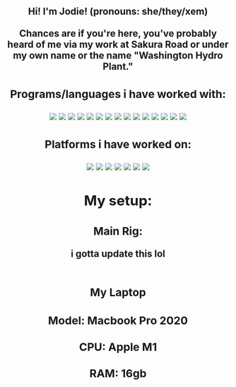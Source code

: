 <p>
<div align="center">
<h2>Hi! I'm Jodie! (pronouns: she/they/xem)<br><br>
Chances are if you're here, you've probably heard of me via my work at Sakura Road or under my own name or the name "Washington Hydro Plant."<h2>
<p>
  
<div align="center">
  <h3>Programs/languages i have worked with:</h3>
  <img src="https://img.shields.io/badge/GODOT-%23FFFFFF.svg?style=for-the-badge&logo=godot-engine">
  <img src="https://img.shields.io/badge/Unreal%20Engine%205-0E1128.svg?style=for-the-badge&logo=Unreal%20Engine&logoColor=white">
  <img src="https://img.shields.io/static/v1?style=for-the-badge&message=Unity&color=000000&logo=Unity&logoColor=FFFFFF&label=">
  <img src="https://img.shields.io/badge/blender-%23F5792A.svg?style=for-the-badge&logo=blender&logoColor=white">
  <img src="https://img.shields.io/badge/c%23-%23239120.svg?style=for-the-badge&logo=csharp&logoColor=white">
  <img src ="https://img.shields.io/badge/markdown-%23000000.svg?style=for-the-badge&logo=markdown&logoColor=white">
  <img src="https://img.shields.io/badge/lua-%232C2D72.svg?style=for-the-badge&logo=lua&logoColor=white">
  <img src="https://img.shields.io/badge/swift-F54A2A?style=for-the-badge&logo=swift&logoColor=white">
  <img src="https://img.shields.io/badge/Rider-000000.svg?style=for-the-badge&logo=Rider&logoColor=white&color=black&labelColor=crimson">
  <img src="https://img.shields.io/badge/Visual%20Studio%20Code-0078d7.svg?style=for-the-badge&logo=visual-studio-code&logoColor=white">
  <img src="https://img.shields.io/badge/Visual%20Studio-5C2D91.svg?style=for-the-badge&logo=visual-studio&logoColor=white">
  <img src="https://img.shields.io/badge/Xcode-007ACC?style=for-the-badge&logo=Xcode&logoColor=white">
  <img src="https://img.shields.io/badge/Adobe%20Premiere%20Pro-9999FF.svg?style=for-the-badge&logo=Adobe%20Premiere%20Pro&logoColor=white">
  <img src="https://img.shields.io/badge/Adobe%20After%20Effects-9999FF.svg?style=for-the-badge&logo=Adobe%20After%20Effects&logoColor=white">
  <img src="https://img.shields.io/static/v1?style=for-the-badge&message=Affinity&color=222324&logo=Affinity&logoColor=FFFFFF&label="
  <img src="https://img.shields.io/badge/Firefox-FF7139?style=for-the-badge&logo=Firefox-Browser&logoColor=white">
</div>
</p>

<div align="center">
  <h3>Platforms i have worked on:</h3>
  <img src="https://img.shields.io/badge/steam-%23000000.svg?style=for-the-badge&logo=steam&logoColor=white">
  <img src="https://img.shields.io/static/v1?style=for-the-badge&message=Epic+Games&color=313131&logo=Epic+Games&logoColor=FFFFFF&label=">
  <img src="https://img.shields.io/static/v1?style=for-the-badge&message=Humble+Bundle&color=CC2929&logo=Humble+Bundle&logoColor=FFFFFF&label=">
  <img src="https://img.shields.io/badge/Itch-%23FF0B34.svg?style=for-the-badge&logo=Itch.io&logoColor=white">
  <img src="https://img.shields.io/badge/Windows-0078D6?style=for-the-badge&logo=windows&logoColor=white">
  <img src="https://img.shields.io/badge/mac%20os-000000?style=for-the-badge&logo=macos&logoColor=F0F0F0">
  <img src="https://img.shields.io/badge/iOS-000000?style=for-the-badge&logo=ios&logoColor=white">
</div>
</p>

<div align="center">
  <h2>My setup:</h2>
  <h3>Main Rig:</h3>
  i gotta update this lol
  <br/><br/>
  <h3>My Laptop<h3>
  Model: Macbook Pro 2020 <br/><br/>
  CPU: Apple M1 <br/><br/>
  RAM: 16gb <br/><br/>

